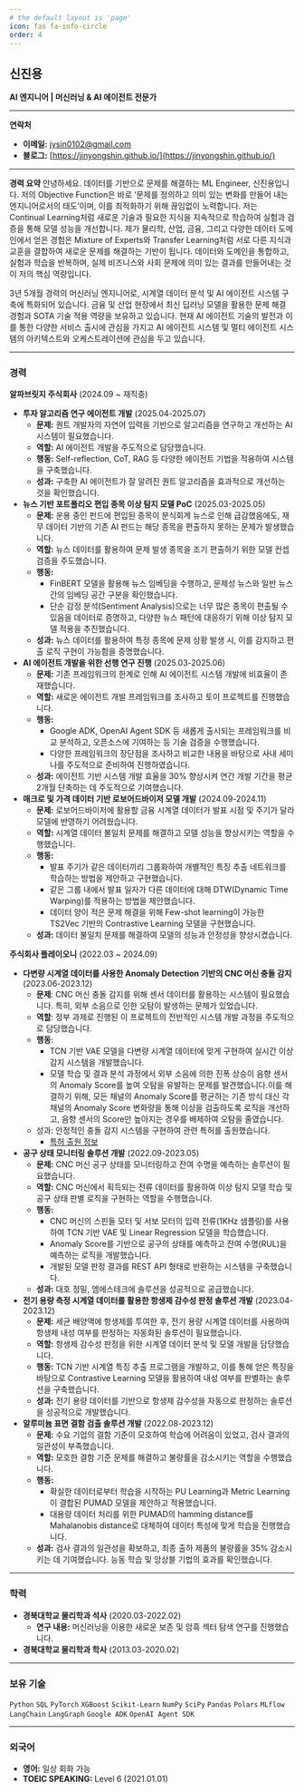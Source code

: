 ```yaml
---
# the default layout is 'page'
icon: fas fa-info-circle
order: 4
---
```


## 신진용 
**AI 엔지니어 | 머신러닝 & AI 에이전트 전문가**

---

**연락처**
* **이메일:** jysin0102@gmail.com
* **블로그:** [https://jinyongshin.github.io/](https://jinyongshin.github.io/)

---

**경력 요약**
안녕하세요. 데이터를 기반으로 문제를 해결하는 ML Engineer, 신진용입니다.
저의 Objective Function은 바로 ‘문제를 정의하고 의미 있는 변화를 만들어 내는 엔지니어로서의 태도’이며, 이를 최적화하기 위해 끊임없이 노력합니다. 저는 Continual Learning처럼 새로운 기술과 필요한 지식을 지속적으로 학습하여 실험과 검증을 통해 모델 성능을 개선합니다. 제가 물리학, 산업, 금융, 그리고 다양한 데이터 도메인에서 얻은 경험은 Mixture of Experts와 Transfer Learning처럼 서로 다른 지식과 교훈을 결합하여 새로운 문제를 해결하는 기반이 됩니다. 데이터와 도메인을 통합하고, 실험과 학습을 반복하며, 실제 비즈니스와 사회 문제에 의미 있는 결과를 만들어내는 것이 저의 핵심 역량입니다.

3년 5개월 경력의 머신러닝 엔지니어로, 시계열 데이터 분석 및 AI 에이전트 시스템 구축에 특화되어 있습니다. 금융 및 산업 현장에서 최신 딥러닝 모델을 활용한 문제 해결 경험과 SOTA 기술 적용 역량을 보유하고 있습니다. 현재 AI 에이전트 기술의 발전과 이를 통한 다양한 서비스 출시에 관심을 가지고 AI 에이전트 시스템 및 멀티 에이전트 시스템의 아키텍스트와 오케스트레이션에 관심을 두고 있습니다.

---

### **경력**

**알파브릿지 주식회사** (2024.09 ~ 재직중)
* **투자 알고리즘 연구 에이전트 개발** (2025.04-2025.07)
    * **문제:** 퀀트 개발자의 자연어 입력을 기반으로 알고리즘을 연구하고 개선하는 AI 시스템이 필요했습니다.
    * **역할:** AI 에이전트 개발을 주도적으로 담당했습니다.
    * **행동:** Self-reflection, CoT, RAG 등 다양한 에이전트 기법을 적용하여 시스템을 구축했습니다.
    * **성과:** 구축한 AI 에이전트가 잘 알려진 퀀트 알고리즘을 효과적으로 개선하는 것을 확인했습니다.
* **뉴스 기반 포트폴리오 편입 종목 이상 탐지 모델 PoC** (2025.03-2025.05)
    * **문제:** 운용 중인 펀드에 편입된 종목이 분식회계 뉴스로 인해 급감했음에도, 재무 데이터 기반의 기존 AI 펀드는 해당 종목을 편출하지 못하는 문제가 발생했습니다.
    * **역할:** 뉴스 데이터를 활용하여 문제 발생 종목을 조기 편출하기 위한 모델 컨셉 검증을 주도했습니다.
    * **행동:**
        * FinBERT 모델을 활용해 뉴스 임베딩을 수행하고, 문제성 뉴스와 일반 뉴스 간의 임베딩 공간 구분을 확인했습니다.
        * 단순 감정 분석(Sentiment Analysis)으로는 너무 많은 종목이 편출될 수 있음을 데이터로 증명하고, 다양한 뉴스 패턴에 대응하기 위해 이상 탐지 모델 적용을 추진했습니다.
    * **성과:** 뉴스 데이터를 활용하여 특정 종목에 문제 상황 발생 시, 이를 감지하고 편출 로직 구현이 가능함을 증명했습니다.
* **AI 에이전트 개발을 위한 선행 연구 진행** (2025.03-2025.06)
    * **문제:** 기존 프레임워크의 한계로 인해 AI 에이전트 시스템 개발에 비효율이 존재했습니다.
    * **역할:** 새로운 에이전트 개발 프레임워크를 조사하고 토이 프로젝트를 진행했습니다.
    * **행동:** 
        * Google ADK, OpenAI Agent SDK 등 새롭게 출시되는 프레임워크를 비교 분석하고, 오픈소스에 기여하는 등 기술 검증을 수행했습니다.
        * 다양한 프레임워크의 장단점을 조사하고 비교한 내용을 바탕으로 사내 세미나를 주도적으로 준비하여 진행하였습니다.
    * **성과:** 에이전트 기반 시스템 개발 효율을 30% 향상시켜 연간 개발 기간을 평균 2개월 단축하는 데 주도적으로 기여했습니다.
* **매크로 및 가격 데이터 기반 로보어드바이저 모델 개발** (2024.09-2024.11)
    * **문제:** 로보어드바이저에 활용할 금융 시계열 데이터가 발표 시점 및 주기가 달라 모델에 반영하기 어려웠습니다.
    * **역할:** 시계열 데이터 불일치 문제를 해결하고 모델 성능을 향상시키는 역할을 수행했습니다.
    * **행동:**
        * 발표 주기가 같은 데이터끼리 그룹화하여 개별적인 특징 추출 네트워크를 학습하는 방법을 제안하고 구현했습니다.
        * 같은 그룹 내에서 발표 일자가 다른 데이터에 대해 DTW(Dynamic Time Warping)를 적용하는 방법을 제안했습니다.
        * 데이터 양이 적은 문제 해결을 위해 Few-shot learning이 가능한 TS2Vec 기반의 Contrastive Learning 모델을 구현했습니다.
    * **성과:** 데이터 불일치 문제를 해결하여 모델의 성능과 안정성을 향상시켰습니다.

**주식회사 플레이오니** (2022.03 ~ 2024.09)
* **다변량 시계열 데이터를 사용한 Anomaly Detection 기반의 CNC 머신 충돌 감지** (2023.06-2023.12)
    * **문제**: CNC 머신 충돌 감지를 위해 센서 데이터를 활용하는 시스템이 필요했습니다. 특히, 외부 소음으로 인한 오탐이 발생하는 문제가 있었습니다.
    * **역할**: 정부 과제로 진행된 이 프로젝트의 전반적인 시스템 개발 과정을 주도적으로 담당했습니다.
    * **행동**:
        * TCN 기반 VAE 모델을 다변량 시계열 데이터에 맞게 구현하여 실시간 이상 감지 시스템을 개발했습니다.
        * 모델 학습 및 결과 분석 과정에서 외부 소음에 의한 진폭 상승이 음향 센서의 Anomaly Score를 높여 오탐을 유발하는 문제를 발견했습니다.이를 해결하기 위해, 모든 채널의 Anomaly Score를 평균하는 기존 방식 대신 각 채널의 Anomaly Score 변화량을 통해 이상을 검출하도록 로직을 개선하고, 음향 센서의 Score만 높아지는 경우를 배제하여 오탐을 줄였습니다.
    * 성과: 안정적인 충돌 감지 시스템을 구현하여 관련 특허를 출원했습니다.
        * [특허 출원 정보](https://doi.org/10.8080/1020230156208)
* **공구 상태 모니터링 솔루션 개발** (2022.09-2023.05)
    * **문제:** CNC 머신 공구 상태를 모니터링하고 잔여 수명을 예측하는 솔루션이 필요했습니다.
    * **역할:** CNC 머신에서 획득되는 전류 데이터를 활용하여 이상 탐지 모델 학습 및 공구 상태 판별 로직을 구현하는 역할을 수행했습니다.
    * **행동:**
        * CNC 머신의 스핀들 모터 및 서보 모터의 입력 전류(1KHz 샘플링)를 사용하여 TCN 기반 VAE 및 Linear Regression 모델을 학습했습니다.
        * Anomaly Score를 기반으로 공구의 상태를 예측하고 잔여 수명(RUL)을 예측하는 로직을 개발했습니다.
        * 개발된 모델 판정 결과를 REST API 형태로 반환하는 시스템을 구축했습니다.
    * **성과:** 대호 정밀, 엠에스테크에 솔루션을 성공적으로 공급했습니다.
* **전기 용량 측정 시계열 데이터를 활용한 항생제 감수성 판정 솔루션 개발** (2023.04-2023.12)
    * **문제:** 세균 배양액에 항생제를 투여한 후, 전기 용량 시계열 데이터를 사용하여 항생제 내성 여부를 판정하는 자동화된 솔루션이 필요했습니다.
    * **역할:** 항생제 감수성 판정을 위한 시계열 데이터 분석 및 모델 개발을 담당했습니다.
    * **행동:** TCN 기반 시계열 특징 추출 프로그램을 개발하고, 이를 통해 얻은 특징을 바탕으로 Contrastive Learning 모델을 활용하여 내성 여부를 판별하는 솔루션을 구축했습니다.
    * **성과:** 전기 용량 데이터를 기반으로 항생제 감수성을 자동으로 판정하는 솔루션을 성공적으로 개발했습니다.
* **알루미늄 표면 결함 검출 솔루션 개발** (2022.08-2023.12)
    * **문제:** 수요 기업의 결함 기준이 모호하여 학습에 어려움이 있었고, 검사 결과의 일관성이 부족했습니다.
    * **역할:** 모호한 결함 기준 문제를 해결하고 불량률을 감소시키는 역할을 수행했습니다.
    * **행동:**
        * 확실한 데이터로부터 학습을 시작하는 PU Learning과 Metric Learning이 결합된 PUMAD 모델을 제안하고 적용했습니다.
        * 대용량 데이터 처리를 위한 PUMAD의 hamming distance를 Mahalanobis distance로 대체하여 데이터 특성에 맞게 학습을 진행했습니다.
    * **성과:** 검사 결과의 일관성을 확보하고, 최종 출하 제품의 불량률을 35% 감소시키는 데 기여했습니다. 능동 학습 및 앙상블 기법의 효과를 확인했습니다.

---

### **학력**
* **경북대학교 물리학과 석사** (2020.03-2022.02)
    * **연구 내용:** 머신러닝을 이용한 새로운 보존 및 암흑 섹터 탐색 연구를 진행했습니다.
* **경북대학교 물리학과 학사** (2013.03-2020.02)

---

### **보유 기술**
`Python` `SQL` `PyTorch` `XGBoost` `Scikit-Learn` `NumPy` `SciPy` `Pandas` `Polars` `MLflow` `LangChain` `LangGraph` `Google ADK` `OpenAI Agent SDK`

---

### **외국어**
* **영어:** 일상 회화 가능
* **TOEIC SPEAKING:** Level 6 (2021.01.01)
